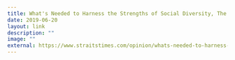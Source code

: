 ```yaml
---
title: What's Needed to Harness the Strengths of Social Diversity, The Straits Times
date: 2019-06-20
layout: link
description: ""
image: ""
external: https://www.straitstimes.com/opinion/whats-needed-to-harness-the-strengths-of-social-diversity
---
```

